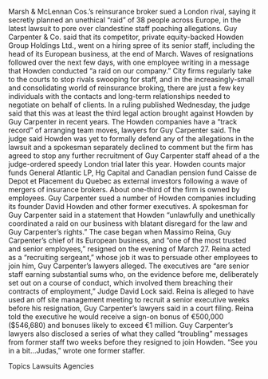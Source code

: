 Marsh & McLennan Cos.’s reinsurance broker sued a London rival, saying it secretly planned an unethical “raid” of 38 people across Europe, in the latest lawsuit to pore over clandestine staff poaching allegations.
Guy Carpenter & Co. said that its competitor, private equity-backed Howden Group Holdings Ltd., went on a hiring spree of its senior staff, including the head of its European business, at the end of March. Waves of resignations followed over the next few days, with one employee writing in a message that Howden conducted “a raid on our company.”
City firms regularly take to the courts to stop rivals swooping for staff, and in the increasingly-small and consolidating world of reinsurance broking, there are just a few key individuals with the contacts and long-term relationships needed to negotiate on behalf of clients.
In a ruling published Wednesday, the judge said that this was at least the third legal action brought against Howden by Guy Carpenter in recent years. The Howden companies have a “track record” of arranging team moves, lawyers for Guy Carpenter said.
The judge said Howden was yet to formally defend any of the allegations in the lawsuit and a spokesman separately declined to comment but the firm has agreed to stop any further recruitment of Guy Carpenter staff ahead of a the judge-ordered speedy London trial later this year.
Howden counts major funds General Atlantic LP, Hg Capital and Canadian pension fund Caisse de Depot et Placement du Quebec as external investors following a wave of mergers of insurance brokers. About one-third of the firm is owned by employees.
Guy Carpenter sued a number of Howden companies including its founder David Howden and other former executives. A spokesman for Guy Carpenter said in a statement that Howden “unlawfully and unethically coordinated a raid on our business with blatant disregard for the law and Guy Carpenter’s rights.”
The case began when Massimo Reina, Guy Carpenter’s chief of its European business, and “one of the most trusted and senior employees,” resigned on the evening of March 27. Reina acted as a “recruiting sergeant,” whose job it was to persuade other employees to join him, Guy Carpenter’s lawyers alleged.
The executives are “are senior staff earning substantial sums who, on the evidence before me, deliberately set out on a course of conduct, which involved them breaching their contracts of employment,” Judge David Lock said.
Reina is alleged to have used an off site management meeting to recruit a senior executive weeks before his resignation, Guy Carpenter’s lawyers said in a court filing. Reina told the executive he would receive a sign-on bonus of €500,000 ($546,680) and bonuses likely to exceed €1 million.
Guy Carpenter’s lawyers also disclosed a series of what they called “troubling” messages from former staff two weeks before they resigned to join Howden. “See you in a bit…Judas,” wrote one former staffer.

Topics
Lawsuits
Agencies
